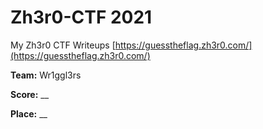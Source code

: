 # Zh3r0-CTF 2021
My Zh3r0 CTF Writeups
[https://guesstheflag.zh3r0.com/](https://guesstheflag.zh3r0.com/)

**Team:** Wr1ggl3rs

**Score:** __

**Place:** __

